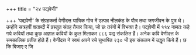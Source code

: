 +++
title = "२४ पद्यवेणी"

+++
'पद्यवेणी' के संग्रहकर्ता वेणीदत्त यात्रिक गोत्र में उत्पन्न नीलकंठ के पौत्र तथा जगजीवन के पुत्र थे। उन्होंने सत्रहवीं शताब्दी में प्रस्तुत संग्रह तैयार किया, जो छः तरंगों में विभक्त है। पद्यवेणी में ११४ नामतः कहे गये कवियों तथा कुछ अज्ञात कवियों के कुल मिलाकर ८८६ पद्य संकलित हैं। अनेक कवि वेणीदत्त के समकालिक प्रतीत होते हैं। वेणीदत्त ने स्वयं अपने रचे सुभाषित २३० भी इस संकलन में उद्धृत किये हैं।
छ कि बिजाए ए जि